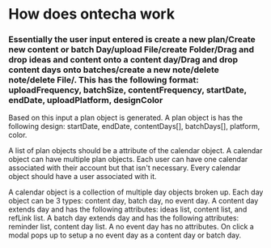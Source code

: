 # How does ontecha work

### Essentially the user input entered is create a new plan/Create new content or batch Day/upload File/create Folder/Drag and drop ideas and content onto a content day/Drag and drop content days onto batches/create a new note/delete note/delete File/. This has the following format: uploadFrequency, batchSize, contentFrequency, startDate, endDate, uploadPlatform, designColor
Based on this input a plan object is generated. A plan object is has the following design: startDate, endDate, contentDays[], batchDays[], platform, color.

A list of plan objects should be a attribute of the calendar object. A calendar object can have multiple plan objects. Each user can have one calendar associated with their account but that isn't necessary. Every calendar object should have a user associated with it. 

A calendar object is a collection of multiple day objects broken up. Each day object can be 3 types: content day, batch day, no event day. A content day extends day and has the following attributes: ideas list, content list, and refLink list. A batch day extends day and has the following attributes: reminder list, content day list. A no event day has no attributes. On click a modal pops up to setup a no event day as a content day or batch day.